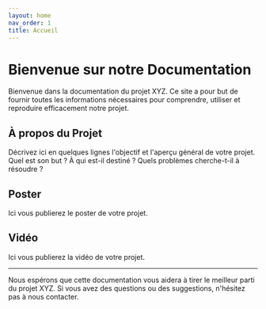 ```yaml
---
layout: home
nav_order: 1
title: Accueil
---
```


# Bienvenue sur notre Documentation

Bienvenue dans la documentation du projet XYZ. Ce site a pour but de fournir toutes les informations nécessaires pour comprendre, utiliser et reproduire efficacement notre projet.

## À propos du Projet

Décrivez ici en quelques lignes l'objectif et l'aperçu général de votre projet. Quel est son but ? À qui est-il destiné ? Quels problèmes cherche-t-il à résoudre ?

## Poster

Ici vous publierez le poster de votre projet.

## Vidéo

Ici vous publierez la vidéo de votre projet.


---

Nous espérons que cette documentation vous aidera à tirer le meilleur parti du projet XYZ. Si vous avez des questions ou des suggestions, n'hésitez pas à nous contacter.